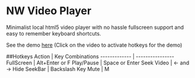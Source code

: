 # NW Video Player
Minimalist local html5 video player with no hassle fullscreen support and easy to remember keyboard shortcuts.

See the demo [here](http://htmlpreview.github.io/?https://github.com/cjsimon/nodewebkit/blob/master/videoplayer/index.html)
(Click on the video to activate hotkeys for the demo)

##Hotkeys
Action        | Key Combinations
------------- | ----------------
FullScreen    | Alt+Enter or F
Play/Pause    | Space or Enter
Seek Video    | <- and ->
Hide SeekBar  | Backslash Key
Mute          | M